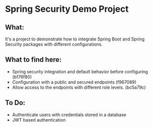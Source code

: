 # Spring Security Demo Project

## What:
It's a project to demonstrate how to integrate Spring Boot and Spring Security packages with different configurations.

## What to find here:
* Spring security integration and default behavior before configuring (b176f80)
* Configuration with a public and secured endpoints  (f967089) 
* Allow access to the endpoints with different role levels. (bc5a79c)

## To Do:
* Authenticate users with credentials stored in a database
* JWT based authentication
